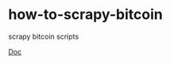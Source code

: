 # how-to-scrapy-bitcoin
scrapy bitcoin scripts

[Doc](http://blog.ligulfzhou.com/bitcoin/python/2018/04/08/how-to-iterate-bitcoin-private-key.html?hmsr=toutiao.io&utm_medium=toutiao.io&utm_source=toutiao.io)
